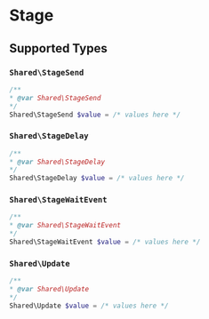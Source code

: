 # Stage


## Supported Types

### `Shared\StageSend`

```php
/**
* @var Shared\StageSend
*/
Shared\StageSend $value = /* values here */
```

### `Shared\StageDelay`

```php
/**
* @var Shared\StageDelay
*/
Shared\StageDelay $value = /* values here */
```

### `Shared\StageWaitEvent`

```php
/**
* @var Shared\StageWaitEvent
*/
Shared\StageWaitEvent $value = /* values here */
```

### `Shared\Update`

```php
/**
* @var Shared\Update
*/
Shared\Update $value = /* values here */
```

